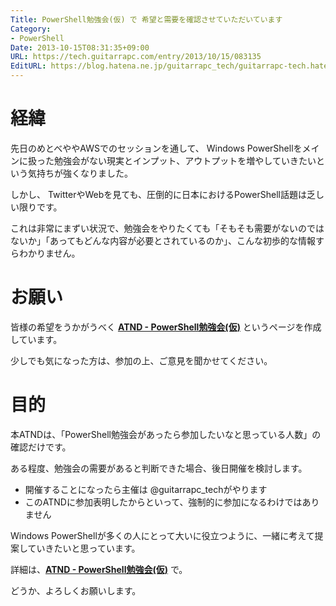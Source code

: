 ```yaml
---
Title: PowerShell勉強会(仮) で 希望と需要を確認させていただいています
Category:
- PowerShell
Date: 2013-10-15T08:31:35+09:00
URL: https://tech.guitarrapc.com/entry/2013/10/15/083135
EditURL: https://blog.hatena.ne.jp/guitarrapc_tech/guitarrapc-tech.hatenablog.com/atom/entry/11696248318758765882
---
```


# 経緯

先日のめとべややAWSでのセッションを通して、 Windows PowerShellをメインに扱った勉強会がない現実とインプット、アウトプットを増やしていきたいという気持ちが強くなりました。

しかし、 TwitterやWebを見ても、圧倒的に日本におけるPowerShell話題は乏しい限りです。

これは非常にまずい状況で、勉強会をやりたくても「そもそも需要がないのではないか」「あってもどんな内容が必要とされているのか」、こんな初歩的な情報すらわかりません。

# お願い

皆様の希望をうかがうべく **[ATND - PowerShell勉強会(仮)](http://atnd.org/events/44585)** というページを作成しています。

少しでも気になった方は、参加の上、ご意見を聞かせてください。


# 目的

本ATNDは、「PowerShell勉強会があったら参加したいなと思っている人数」の確認だけです。

ある程度、勉強会の需要があると判断できた場合、後日開催を検討します。

- 開催することになったら主催は @guitarrapc_techがやります
- このATNDに参加表明したからといって、強制的に参加になるわけではありません

Windows PowerShellが多くの人にとって大いに役立つように、一緒に考えて提案していきたいと思っています。

詳細は、**[ATND - PowerShell勉強会(仮)](http://atnd.org/events/44585)** で。

どうか、よろしくお願いします。
